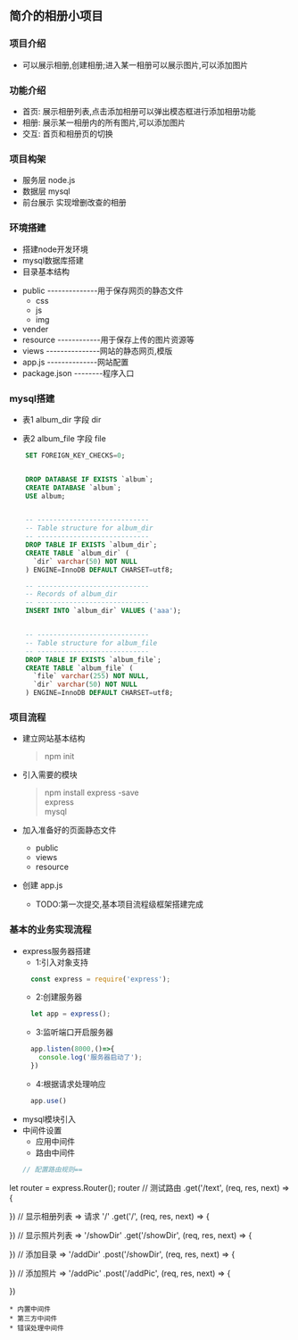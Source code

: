 ## 简介的相册小项目

### 项目介绍  

* 可以展示相册,创建相册;进入某一相册可以展示图片,可以添加图片  

### 功能介绍  

* 首页: 展示相册列表,点击添加相册可以弹出模态框进行添加相册功能
* 相册: 展示某一相册内的所有图片,可以添加图片
* 交互: 首页和相册页的切换

### 项目构架

* 服务层 node.js
* 数据层 mysql
* 前台展示 实现增删改查的相册

### 环境搭建

* 搭建node开发环境
* mysql数据库搭建
* 目录基本结构
+ public --------------用于保存网页的静态文件
  + css
  + js
  + img
+ vender
+ resource ------------用于保存上传的图片资源等
+ views ---------------网站的静态网页,模版
+ app.js --------------网站配置
+ package.json --------程序入口

### mysql搭建

  * 表1  album_dir   字段 dir

  * 表2  album_file  字段 file

  ```` sql
      SET FOREIGN_KEY_CHECKS=0;


      DROP DATABASE IF EXISTS `album`;
      CREATE DATABASE `album`;
      USE album;


      -- ----------------------------
      -- Table structure for album_dir
      -- ----------------------------
      DROP TABLE IF EXISTS `album_dir`;
      CREATE TABLE `album_dir` (
        `dir` varchar(50) NOT NULL
      ) ENGINE=InnoDB DEFAULT CHARSET=utf8;

      -- ----------------------------
      -- Records of album_dir
      -- ----------------------------
      INSERT INTO `album_dir` VALUES ('aaa');


      -- ----------------------------
      -- Table structure for album_file
      -- ----------------------------
      DROP TABLE IF EXISTS `album_file`;
      CREATE TABLE `album_file` (
        `file` varchar(255) NOT NULL,
        `dir` varchar(50) NOT NULL
      ) ENGINE=InnoDB DEFAULT CHARSET=utf8;
  ````

### 项目流程

* 建立网站基本结构  
    > npm init  
    
* 引入需要的模块
    > npm install express -save  
    > express  
    > mysql  
* 加入准备好的页面静态文件  
    
    + public
    + views
    + resource
* 创建 app.js
    
    + TODO:第一次提交,基本项目流程级框架搭建完成

### 基本的业务实现流程

* express服务器搭建
  * 1:引入对象支持
  ```` javascript  
    const express = require('express');
  ````
  * 2:创建服务器
  ```` javascript
    let app = express();
  ````
  * 3:监听端口开启服务器
  ```` javascript
    app.listen(8000,()=>{
      console.log('服务器启动了');
    })
  ````
  * 4:根据请求处理响应
  ```` javascript
    app.use()
  ````
* mysql模块引入
* 中间件设置
  * 应用中间件
  * 路由中间件
  ````javascript
  // 配置路由规则==
let router = express.Router();
router
  // 测试路由
  .get('/text', (req, res, next) => {

  })
  // 显示相册列表 => 请求 '/'
  .get('/', (req, res, next) => {

  })
  // 显示照片列表 => '/showDir'
  .get('/showDir', (req, res, next) => {

  })
  // 添加目录  => '/addDir'
  .post('/showDir', (req, res, next) => {

  })
  // 添加照片  => '/addPic'
  .post('/addPic', (req, res, next) => {

  })
  ````
  * 内置中间件
  * 第三方中间件
  * 错误处理中间件
